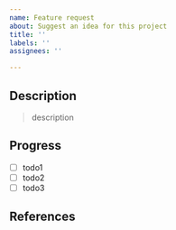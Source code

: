 ```yaml
---
name: Feature request
about: Suggest an idea for this project
title: ''
labels: ''
assignees: ''

---
```


## Description

> description

## Progress

- [ ] todo1
- [ ] todo2
- [ ] todo3

## References
